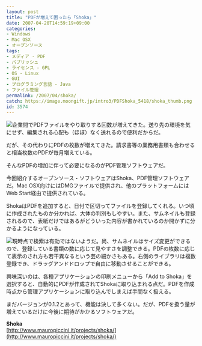 ```yaml
---
layout: post
title: "PDFが増えて困ったら「Shoka」"
date: 2007-04-20T14:59:19+09:00
categories:
- Windows
- Mac OSX
- オープンソース
tags: 
- メディア - PDF
- パブリッシュ
- ライセンス - GPL
- OS - Linux
- GUI
- プログラミング言語 - Java
- ファイル管理
permalink: /2007/04/shoka/
catch: https://image.moongift.jp/intro3/PDFShoka_5418/shoka_thumb.png
id: 3574
---
```

[![](https://image.moongift.jp/intro3/PDFShoka_5418/Screenshot_3_thumb1.png)](https://image.moongift.jp/intro3/PDFShoka_5418/Screenshot_33.png)企業間でPDFファイルをやり取りする回数が増えてきた。送り先の環境を気にせず、編集される心配も（ほぼ）なく送れるので便利だからだ。   
  
だが、その代わりにPDFの枚数が増えてきた。請求書等の業務用書類も合わせると相当枚数のPDFが毎月増えている。   
  
そんなPDFの増加に伴って必要になるのがPDF管理ソフトウェアだ。   
  
今回紹介するオープンソース・ソフトウェアはShoka、PDF管理ソフトウェアだ。Mac OSX向けにはDMGファイルで提供され、他のプラットフォームにはWeb Start経由で提供されている。   
  
<!--more-->  
  
ShokaはPDFを追加すると、日付で区切ってファイルを登録してくれる。いつ頃に作成されたものか分かれば、大体の判別もしやすい。また、サムネイルも登録されるので、表紙だけではあるがどういった内容が書かれているのか開かずに分かるようになっている。   
  
[![](https://image.moongift.jp/intro3/PDFShoka_5418/shoka_thumb.png)](https://image.moongift.jp/intro3/PDFShoka_5418/shoka2.png)現時点で検索は有効ではないようだ。尚、サムネイルはサイズ変更ができるので、登録している書類の数に応じて見やすさを調整できる。PDFの枚数に応じて表示のされ方も若干異なるという芸の細かさもある。右側のライブラリは複数登録でき、ドラッグアンドドロップで自由に移動させることができる。   
  
興味深いのは、各種アプリケーションの印刷メニューから「Add to Shoka」を選択すると、自動的にPDFが作成されてShokaに取り込まれる点だ。PDFを作成時点から管理アプリケーションに取り込んでしまえば手間なく扱える。   
  
まだバージョンが0.1.2とあって、機能は決して多くない。だが、PDFを扱う量が増えているだけに今後に期待がかかるソフトウェアだ。   
  
**Shoka**  
[http://www.mauropiccini.it/projects/shoka/](http://www.mauropiccini.it/projects/shoka/)